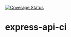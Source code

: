 [![Coverage Status](https://coveralls.io/repos/github/pryan-x/express-api-ci/badge.svg?branch=master)](https://coveralls.io/github/pryan-x/express-api-ci?branch=master)
# express-api-ci